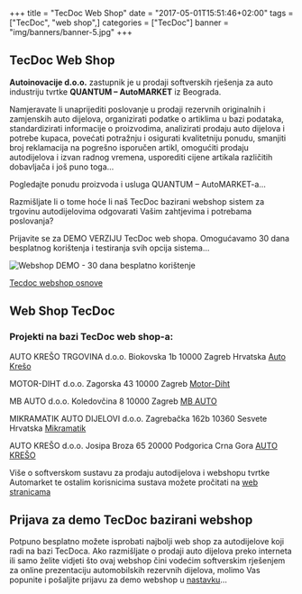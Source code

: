+++
title = "TecDoc Web Shop"
date = "2017-05-01T15:51:46+02:00"
tags = ["TecDoc", "web shop",]
categories = ["TecDoc"]
banner = "img/banners/banner-5.jpg"
+++

<h2 id="tecdocwebshop">TecDoc Web Shop</h2>

**Autoinovacije d.o.o.** zastupnik je u prodaji softverskih rješenja za auto industriju tvrtke **QUANTUM – AutoMARKET** iz Beograda.

Namjeravate li unaprijediti poslovanje u prodaji rezervnih originalnih i zamjenskih auto dijelova, organizirati podatke o artiklima u bazi podataka, standardizirati informacije o proizvodima, analizirati prodaju auto dijelova i potrebe kupaca, povećati potražnju i osigurati kvalitetniju ponudu, smanjiti broj reklamacija na pogrešno isporučen artikl, omogućiti prodaju autodijelova i izvan radnog vremena, usporediti cijene artikala različitih dobavljača i još puno toga…

Pogledajte ponudu proizvoda i usluga QUANTUM – AutoMARKET-a…

Razmišljate li o tome hoće li naš TecDoc bazirani webshop sistem za trgovinu autodijelovima odgovarati Vašim zahtjevima i potrebama poslovanja?

Prijavite se za DEMO VERZIJU TecDoc web shopa. Omogućavamo 30 dana besplatnog korištenja i testiranja svih opcija sistema…

![Webshop DEMO - 30 dana besplatno korištenje](http://autoinovacije.hr/wp-content/uploads/2012/01/slider-baner.png)

[Tecdoc webshop osnove](https://vimeo.com/47750651)

<h2 id="reference">Web Shop TecDoc</h2>

### Projekti na bazi TecDoc web shop-a:

AUTO KREŠO TRGOVINA d.o.o.
Biokovska 1b
10000 Zagreb
Hrvatska
[Auto Krešo](www.autokrešo.hr)

MOTOR-DIHT d.o.o.
Zagorska 43
10000 Zagreb
[Motor-Diht](www.motor-diht.hr)

MB AUTO d.o.o.
Koledovčina 8
10000 Zagreb
[MB AUTO](www.mbauto.eu.com)

MIKRAMATIK AUTO DIJELOVI d.o.o.
Zagrebačka 162b
10360 Sesvete
Hrvatska
[Mikramatik](www.mikramatik.hr)

AUTO KREŠO d.o.o.
Josipa Broza 65
20000 Podgorica
Crna Gora
[AUTO KREŠO](autokresomne.rezervnidijelovi.invo)

Više o softverskom sustavu za prodaju autodijelova i webshopu tvrtke Automarket te ostalim korisnicima sustava možete pročitati na [web stranicama](http://www.automarket.rs/)

<h2 id="prijava">Prijava za demo TecDoc bazirani webshop</h2>

Potpuno besplatno možete isprobati najbolji web shop za autodijelove koji radi na bazi TecDoca. Ako razmišljate o prodaji auto dijelova preko interneta ili samo želite vidjeti što ovaj webshop čini vodećim  softverskim rješenjem za online prezentaciju automobilskih rezervnih dijelova, molimo Vas popunite i pošaljite prijavu za demo webshop u [nastavku](http://www.autoinovacije.hr/tecdoc-webshop/prijava_webshop/)…

